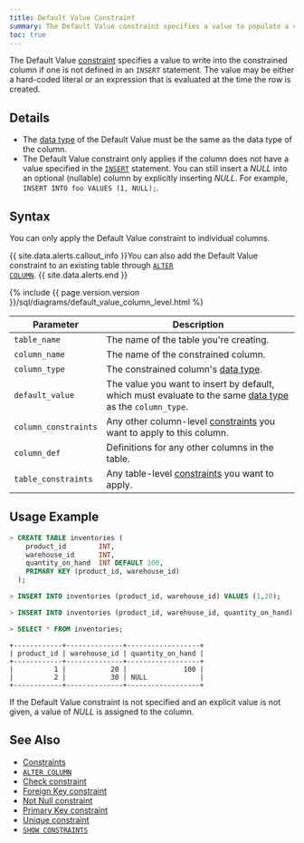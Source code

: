 ```yaml
---
title: Default Value Constraint
summary: The Default Value constraint specifies a value to populate a column with if none is provided.
toc: true
---
```


The Default Value [constraint](constraints.html) specifies a value to write into the constrained column if one is not defined in an `INSERT` statement. The value may be either a hard-coded literal or an expression that is evaluated at the time the row is created.


## Details

- The [data type](data-types.html) of the Default Value must be the same as the data type of the column.
- The Default Value constraint only applies if the column does not have a value specified in the [`INSERT`](insert.html) statement. You can still insert a *NULL* into an optional (nullable) column by explicitly inserting *NULL*. For example, `INSERT INTO foo VALUES (1, NULL);`.

## Syntax

You can only apply the Default Value constraint to individual columns.

{{ site.data.alerts.callout_info }}You can also add the Default Value constraint to an existing table through <a href="alter-column.html#set-or-change-a-default-value"><code>ALTER COLUMN</code></a>. {{ site.data.alerts.end }}

{%  include {{  page.version.version  }}/sql/diagrams/default_value_column_level.html %}

| Parameter | Description |
|-----------|-------------|
| `table_name` | The name of the table you're creating. |
| `column_name` | The name of the constrained column. |
| `column_type` | The constrained column's [data type](data-types.html). |
| `default_value` | The value you want to insert by default, which must evaluate to the same [data type](data-types.html) as the `column_type`.|
| `column_constraints` | Any other column-level [constraints](constraints.html) you want to apply to this column. |
| `column_def` | Definitions for any other columns in the table. |
| `table_constraints` | Any table-level [constraints](constraints.html) you want to apply. |

## Usage Example

~~~ sql
> CREATE TABLE inventories (
    product_id        INT,
    warehouse_id      INT,
    quantity_on_hand  INT DEFAULT 100,
    PRIMARY KEY (product_id, warehouse_id)
  );

> INSERT INTO inventories (product_id, warehouse_id) VALUES (1,20);

> INSERT INTO inventories (product_id, warehouse_id, quantity_on_hand) VALUES (2,30, NULL);

> SELECT * FROM inventories;
~~~
~~~
+------------+--------------+------------------+
| product_id | warehouse_id | quantity_on_hand |
+------------+--------------+------------------+
|          1 |           20 |              100 |
|          2 |           30 | NULL             |
+------------+--------------+------------------+
~~~

If the Default Value constraint is not specified and an explicit value is not given, a value of *NULL* is assigned to the column.

## See Also

- [Constraints](constraints.html)
- [`ALTER COLUMN`](alter-column.html)
- [Check constraint](check.html)
- [Foreign Key constraint](foreign-key.html)
- [Not Null constraint](not-null.html)
- [Primary Key constraint](primary-key.html)
- [Unique constraint](unique.html)
- [`SHOW CONSTRAINTS`](show-constraints.html)
